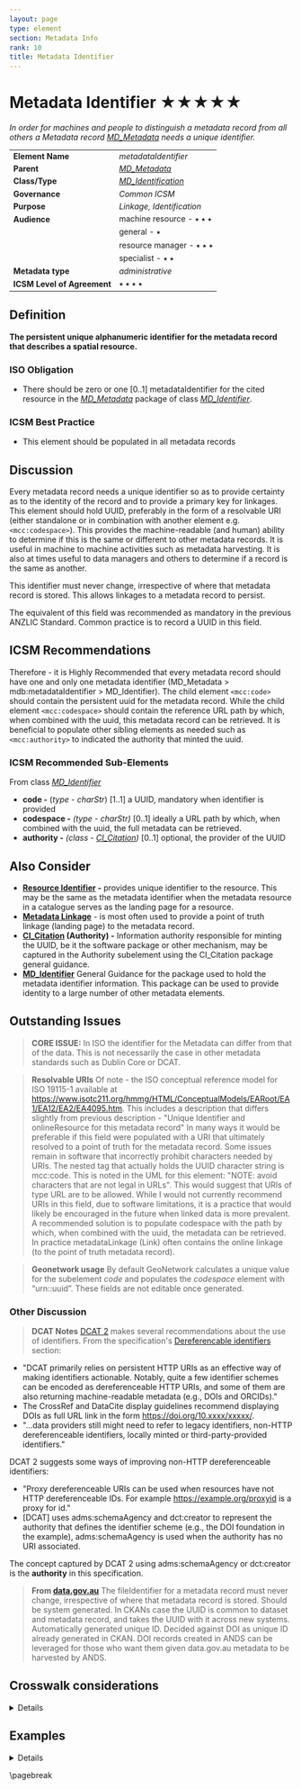 ```yaml
---
layout: page
type: element
section: Metadata Info
rank: 10
title: Metadata Identifier
---
```

# Metadata Identifier ★★★★★

*In order for machines and people to distinguish a metadata record from all others a Metadata record [MD_Metadata](./class-MD_Metadata) needs a unique identifier.*

| | |
| --- | --- |
| **Element Name** | *metadataIdentifier* |
| **Parent** | *[MD_Metadata](./class-MD_Metadata)* |
| **Class/Type** | *[MD_Identification](./class-MD_Identification)* |
| **Governance** | *Common ICSM* |
| **Purpose** | *Linkage, Identification* |
| **Audience** | machine resource - ⭑ ⭑ ⭑ |
| | general - ⭑ |
| | resource manager - ⭑ ⭑ ⭑ |
| | specialist - ⭑ ⭑ |
| **Metadata type** | *administrative* |
| **ICSM Level of Agreement** | ⭑ ⭑ ⭑ ⭑ |

## Definition
**The persistent unique alphanumeric identifier for the metadata record that describes a spatial resource.**

### ISO Obligation

- There should be zero or one [0..1] metadataIdentifier for the cited resource in the *[MD_Metadata](./class-MD_Metadata)* package of class *[MD_Identifier](./class-MD_Identifier)*.

### ICSM Best Practice

- This element should be populated in all metadata records


## Discussion
Every metadata record needs a unique identifier so as to provide certainty as to the identity of the record and to provide a primary key for linkages. This element should hold UUID, preferably in the form of a resolvable URI (either standalone or in combination with another element e.g. `<mcc:codespace>`). This provides the machine-readable (and human) ability to determine if this is the same or different to other metadata records. It is useful in machine to machine activities such as metadata harvesting. It is also at times useful to data managers and others to determine if a record is the same as another.

This identifier must never change, irrespective of where that metadata record is stored. This allows linkages to a metadata record to persist.

The equivalent of this field was recommended as mandatory in the previous ANZLIC Standard. Common practice is to record a UUID in this field.


## ICSM Recommendations

Therefore - it is Highly Recommended that every metadata record should have one and only one metadata identifier (MD_Metadata > mdb:metadataIdentifier > MD_Identifier). The child element `<mcc:code>` should contain the persistent uuid for the metadata record. While the child element `<mcc:codespace>` should contain the reference URL path by which, when combined with the uuid, this metadata record can be retrieved. It is beneficial to populate other sibling elements as needed such as `<mcc:authority>` to indicated the authority that minted the uuid.

### ICSM Recommended Sub-Elements
From class *[MD_Identifier](./class-MD_Identifier)* 

- **code -** (*type - charStr*) [1..1] a UUID, mandatory when identifier is provided
- **codespace -** *(type - charStr)* [0..1] ideally a URL path by which, when combined with the uuid, the full metadata can be retrieved.
- **authority -** *(class - [CI_Citation](./class-CI_Citation))* [0..1] optional, the provider of the UUID

## Also Consider
- **[Resource Identifier](./ResourceIdentifier) -** provides unique identifier to the resource. This may be the same as the metadata identifier when the metadata resource in a catalogue serves as the landing page for a resource.
- **[Metadata Linkage](./MetadataLinkage)** - is most often used to provide a point of truth linkage (landing page) to the metadata record.
- **[CI_Citation](./class-CI_Citation) (Authority) -** Information authority responsible for minting the UUID, be it the software package or other mechanism, may be captured in the Authority subelement using the CI_Citation package general guidance.
- **[MD_Identifier](./class-MD_Identifier)** General Guidance for the package used to hold the metadata identifier information. This package can be used to provide identity to a large number of other metadata elements.

## Outstanding Issues

> **CORE ISSUE:**
In ISO the identifier for the Metadata can differ from that of the data. This is not necessarily the case in other metadata standards such as Dublin Core or DCAT.

> **Resolvable URIs**
Of note - the ISO conceptual reference model for ISO 19115-1 available at https://www.isotc211.org/hmmg/HTML/ConceptualModels/EARoot/EA1/EA12/EA2/EA4095.htm.
This includes a description that differs slightly from previous description - "Unique Identifier and onlineResource for this metadata record" In many ways it would be preferable if this field were populated with a URI that ultimately resolved to a point of truth for the metadata record. Some issues remain in software that incorrectly prohibit characters needed by URIs.
The nested tag that actually holds the UUID character string is mcc:code. This is noted in the UML for this element: "NOTE: avoid characters that are not legal in URLs". This would suggest that URIs of type URL are to be allowed. While I would not currently recommend URIs in this field, due to software limitations, it is a practice that would likely be encouraged in the future when linked data is more prevalent. A recommended solution is to populate codespace with the path by which, when combined with the uuid, the metadata can be retrieved.
In practice metadataLinkage (Link) often contains the online linkage (to the point of truth metadata record).

> **Geonetwork usage**
 By default GeoNetwork calculates a unique value for the subelement *code* and populates the *codespace* element with “urn::uuid”. These fields are not editable once generated.

### Other Discussion

> **DCAT Notes**
[DCAT 2](https://www.w3.org/TR/vocab-dcat-2/) makes several recommendations about the use of identifiers. From the specification's [Dereferencable identifiers](https://www.w3.org/TR/vocab-dcat-2/#dereferenceable-identifiers) section:

* "DCAT primarily relies on persistent HTTP URIs as an effective way of making identifiers actionable. Notably, quite a few identifier schemes can be encoded as dereferenceable HTTP URIs, and some of them are also returning machine-readable metadata (e.g., DOIs and ORCIDs)."
* The CrossRef and DataCite display guidelines recommend displaying DOIs as full URL link in the form https://doi.org/10.xxxx/xxxxx/.
* "...data providers still might need to refer to legacy identifiers, non-HTTP dereferenceable identifiers, locally minted or third-party-provided identifiers."

DCAT 2 suggests some ways of improving non-HTTP dereferenceable identifiers:

* "Proxy dereferenceable URIs can be used when resources have not HTTP dereferenceable IDs. For example https://example.org/proxyid is a proxy for id."
* [DCAT] uses adms:schemaAgency and dct:creator to represent the authority that defines the identifier scheme (e.g., the DOI foundation in the example), adms:schemaAgency is used when the authority has no URI associated.

The concept captured by DCAT 2 using adms:schemaAgency or dct:creator is the **authority** in this specification.

> **From [data.gov.au](http://data.gov.au)**
The fileIdentifier for a metadata record must never change, irrespective of where that metadata record is stored. Should be system generated. In CKANs case the UUID is common to dataset and metadata record, and takes the UUID with it across new systems.
Automatically generated unique ID. Decided against DOI as unique ID already generated in CKAN. DOI records created in ANDS can be leveraged for those who want them given data.gov.au metadata to be harvested by ANDS.

## Crosswalk considerations

<details>

### ISO19139
In iso19115-1 Data type `CI_ResponsibleParty` (iso19115:2004) changed to type `CI_Responsibility` such as in `MD_Metadata.contact`, `MD_DataIdentification.pointOfContact`, or `CI_Citation.citedResponsibleParty`

### Dublin core / CKAN / data.gov.au
Maps to `metadata URI`

### DCAT
Maps to `dct:identifier` or `adms:identifier`. From DCAT 2: "The property adms:identifier can express other locally minted identifiers or external identifiers, like DOI, ELI, arΧiv for creative works and ORCID, VIAF, ISNI for actors such as authors and publishers, as long as the identifiers are globally unique and stable." and "adms:schemaAgency is used when the authority has no URI associated."

### RIF-CS
Maps to `Key Identifier`

</details>

## Examples

<details>

### Other
#### data.gov.au

http://data.gov.au/dataset/559708e5-480e-4f94-8429-c49571e82761

### XML

```
<mdb:MD_Metadata>
....
   <mdb:metadataIdentifier>
   <mcc:MD_Identifier>
     <mcc:code>
      <gco:CharacterString>
      314eb989-3771-4c24-a399-d22631973279
      </gco:CharacterString>
     </mcc:code>
     <mcc:codeSpace>
      <gco:CharacterString>
      https://geodata.nz/geonetwork/srv/metadata/
      </gco:CharacterString>
     </mcc:codeSpace>
   </mcc:MD_Identifier>
 </mdb:metadataIdentifier>
....
</mdb:MD_Metadata>
```

\pagebreak

### UML diagrams

Recommended elements highlighted in yellow

![MDIdentifier](../images/MetadataIdentifier.png)

</details>

\pagebreak

